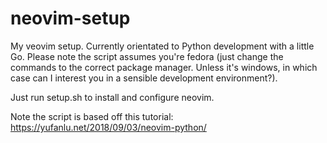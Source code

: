 # neovim-setup
My veovim setup. Currently orientated to Python development with a little Go.
Please note the script assumes you're fedora (just change the commands to the correct 
package manager. Unless it's windows, in which case can I interest you in a sensible 
development environment?). 

Just run setup.sh to install and configure neovim.

Note the script is based off this tutorial:
https://yufanlu.net/2018/09/03/neovim-python/
